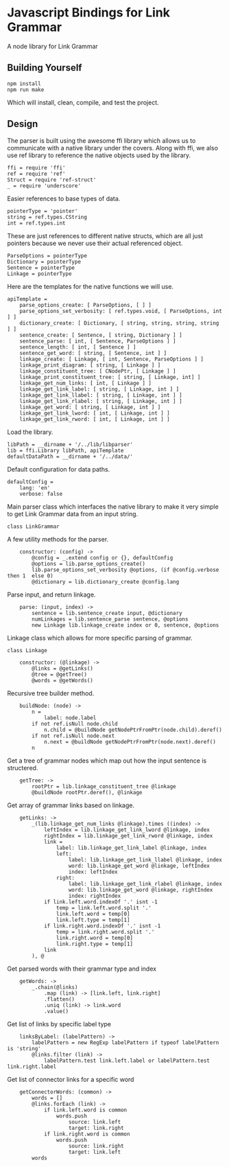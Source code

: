 # Javascript Bindings for Link Grammar

A node library for Link Grammar

## Building Yourself

	npm install
	npm run make

Which will install, clean, compile, and test the project.

## Design
The parser is built using the awesome ffi library which allows
us to communicate with a native library under the covers.
Along with ffi, we also use ref library to reference the native
objects used by the library.

    ffi = require 'ffi'
    ref = require 'ref'
    Struct = require 'ref-struct'
    _ = require 'underscore'

Easier references to base types of data.

    pointerType = 'pointer'
    string = ref.types.CString
    int = ref.types.int

These are just references to different native structs, which are
all just pointers because we never use their actual referenced object.

    ParseOptions = pointerType 
    Dictionary = pointerType
    Sentence = pointerType
    Linkage = pointerType

Here are the templates for the native functions we will use.

    apiTemplate =
        parse_options_create: [ ParseOptions, [ ] ]
        parse_options_set_verbosity: [ ref.types.void, [ ParseOptions, int ] ]
        dictionary_create: [ Dictionary, [ string, string, string, string ] ]
        sentence_create: [ Sentence, [ string, Dictionary ] ]
        sentence_parse: [ int, [ Sentence, ParseOptions ] ]
        sentence_length: [ int, [ Sentence ] ]
        sentence_get_word: [ string, [ Sentence, int ] ]
        linkage_create: [ Linkage, [ int, Sentence, ParseOptions ] ]
        linkage_print_diagram: [ string, [ Linkage ] ]
        linkage_constituent_tree: [ CNodePtr, [ Linkage ] ]
        linkage_print_constituent_tree: [ string, [ Linkage, int] ]
        linkage_get_num_links: [ int, [ Linkage ] ]
        linkage_get_link_label: [ string, [ Linkage, int ] ]
        linkage_get_link_llabel: [ string, [ Linkage, int ] ]
        linkage_get_link_rlabel: [ string, [ Linkage, int ] ]
        linkage_get_word: [ string, [ Linkage, int ] ]
        linkage_get_link_lword: [ int, [ Linkage, int ] ]
        linkage_get_link_rword: [ int, [ Linkage, int ] ]

Load the library.

    libPath = __dirname + '/../lib/libparser'
    lib = ffi.Library libPath, apiTemplate
    defaultDataPath = __dirname + '/../data/'

Default configuration for data paths.

    defaultConfig =
        lang: 'en'
        verbose: false

Main parser class which interfaces the native library to make it
very simple to get Link Grammar data from an input string.

    class LinkGrammar
    	
A few utility methods for the parser.

        constructor: (config) ->
            @config = _.extend config or {}, defaultConfig
            @options = lib.parse_options_create()
            lib.parse_options_set_verbosity @options, (if @config.verbose then 1  else 0)
            @dictionary = lib.dictionary_create @config.lang

Parse input, and return linkage.

        parse: (input, index) ->
            sentence = lib.sentence_create input, @dictionary
            numLinkages = lib.sentence_parse sentence, @options 
            new Linkage lib.linkage_create index or 0, sentence, @options

Linkage class which allows for more specific parsing of grammar.

    class Linkage

        constructor: (@linkage) ->
            @links = @getLinks()
            @tree = @getTree()
            @words = @getWords()

Recursive tree builder method.

        buildNode: (node) ->
            n =
                label: node.label
            if not ref.isNull node.child
                n.child = @buildNode getNodePtrFromPtr(node.child).deref()
            if not ref.isNull node.next
                n.next = @buildNode getNodePtrFromPtr(node.next).deref()
            n

Get a tree of grammar nodes which map out how the input sentence is structered.

        getTree: ->
            rootPtr = lib.linkage_constituent_tree @linkage
            @buildNode rootPtr.deref(), @linkage

Get array of grammar links based on linkage.

        getLinks: ->
            _(lib.linkage_get_num_links @linkage).times ((index) ->
                leftIndex = lib.linkage_get_link_lword @linkage, index
                rightIndex = lib.linkage_get_link_rword @linkage, index
                link =
                    label: lib.linkage_get_link_label @linkage, index
                    left:
                        label: lib.linkage_get_link_llabel @linkage, index
                        word: lib.linkage_get_word @linkage, leftIndex
                        index: leftIndex
                    right:
                        label: lib.linkage_get_link_rlabel @linkage, index
                        word: lib.linkage_get_word @linkage, rightIndex
                        index: rightIndex
                if link.left.word.indexOf '.' isnt -1
                    temp = link.left.word.split '.'
                    link.left.word = temp[0]
                    link.left.type = temp[1]
                if link.right.word.indexOf '.' isnt -1
                    temp = link.right.word.split '.'
                    link.right.word = temp[0]
                    link.right.type = temp[1]
                link
            ), @
                
Get parsed words with their grammar type and index

        getWords: ->
            _.chain(@links)
                .map (link) -> [link.left, link.right]
                .flatten()
                .uniq (link) -> link.word 
                .value()

Get list of links by specific label type

        linksByLabel: (labelPattern) ->
            labelPattern = new RegExp labelPattern if typeof labelPattern is 'string'
            @links.filter (link) ->
                labelPattern.test link.left.label or labelPattern.test link.right.label

Get list of connector links for a specific word

        getConnectorWords: (common) ->
            words = []
            @links.forEach (link) ->
                if link.left.word is common
                    words.push
                        source: link.left
                        target: link.right
                if link.right.word is common
                    words.push
                        source: link.right
                        target: link.left
            words
